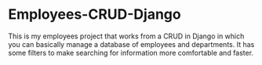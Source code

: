 # Employees-CRUD-Django
This is my employees project that works from a CRUD in Django in which you can basically manage a database of employees and departments. It has some filters to make searching for information more comfortable and faster.
